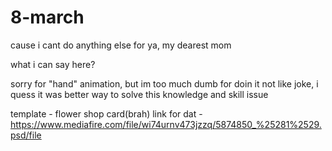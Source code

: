 # 8-march
cause i cant do anything else for ya, my dearest mom

what i can say here?

sorry for "hand" animation, but im too much dumb for doin it not like joke, i quess it was better way to solve this knowledge and skill issue

template - flower shop card(brah) 
link for dat - https://www.mediafire.com/file/wi74urnv473jzzq/5874850_%25281%2529.psd/file
